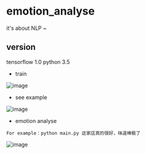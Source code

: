 # emotion_analyse
it's about NLP ~

## version
tensorflow 1.0
python 3.5

 * train
 
 ![image](https://github.com/jinzitian/emotion_analyse/tree/master/image/train.png)
 * see example
 
 ![image](https://github.com/jinzitian/emotion_analyse/tree/master/image/example.png)
 * emotion analyse

 ```
 For example：python main.py 这家店真的很好，味道棒极了
 ```
 ![image](https://github.com/jinzitian/emotion_analyse/tree/master/image/sentence.png)
